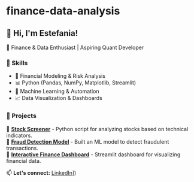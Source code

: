 # finance-data-analysis
## 👋 Hi, I'm Estefania!
🚀 Finance & Data Enthusiast | Aspiring Quant Developer

### 🔹 Skills
- 🏦 Financial Modeling & Risk Analysis
- 📊 Python (Pandas, NumPy, Matplotlib, Streamlit)
- 🤖 Machine Learning & Automation
- 📈 Data Visualization & Dashboards

### 🔹 Projects
🌟 **[Stock Screener](https://github.com/essblue/stock-screener)** - Python script for analyzing stocks based on technical indicators.  
🌟 **[Fraud Detection Model](https://github.com/essblue/fraud-detection)** - Built an ML model to detect fraudulent transactions.  
🌟 **[Interactive Finance Dashboard](https://github.com/essblue/finance-dashboard)** - Streamlit dashboard for visualizing financial data.


📫 **Let's connect:** [LinkedIn]([https://www.linkedin.com/in/estefania-sarmiento-739929117/)])
